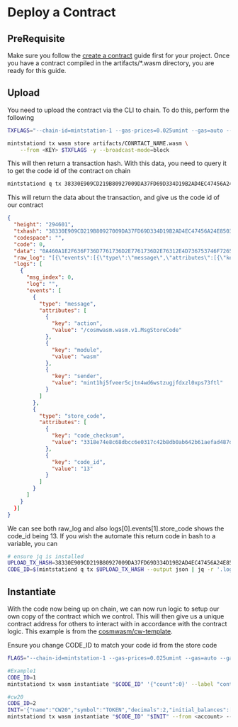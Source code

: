 # Deploy a Contract

## PreRequisite

Make sure you follow the [create a contract](create.md) guide first for your project. Once you have a contract compiled in the artifacts/\*.wasm directory, you are ready for this guide.

## Upload

You need to upload the contract via the CLI to chain. To do this, perform the following

```bash
TXFLAGS="--chain-id=mintstation-1 --gas-prices=0.025umint --gas=auto --gas-adjustment 1.3"

mintstationd tx wasm store artifacts/CONRTACT_NAME.wasm \
    --from <KEY> $TXFLAGS -y --broadcast-mode=block
```

This will then return a transaction hash. With this data, you need to query it to get the code id of the contract on chain

```bash
mintstationd q tx 38330E909CD219B80927009DA37FD69D334D19B2AD4EC47456A24E85034F0085 --output=json
```

This will return the data about the transaction, and give us the code id of our contract

```json
{
  "height": "294601",
  "txhash": "38330E909CD219B80927009DA37FD69D334D19B2AD4EC47456A24E85034F0085",
  "codespace": "",
  "code": 0,
  "data": "0A460A1E2F636F736D7761736D2E7761736D2E76312E4D736753746F7265436F64651224080D12203318E74E8C68DBCC6E0317C42B8DB0AB642B61AEFAD487DEDB6ECB54FFED4D72",
  "raw_log": "[{\"events\":[{\"type\":\"message\",\"attributes\":[{\"key\":\"action\",\"value\":\"/cosmwasm.wasm.v1.MsgStoreCode\"},{\"key\":\"module\",\"value\":\"wasm\"},{\"key\":\"sender\",\"value\":\"mint1hj5fveer5cjtn4wd6wstzugjfdxzl0xps73ftl\"}]},{\"type\":\"store_code\",\"attributes\":[{\"key\":\"code_checksum\",\"value\":\"3318e74e8c68dbcc6e0317c42b8db0ab642b61aefad487dedb6ecb54ffed4d72\"},{\"key\":\"code_id\",\"value\":\"13\"}]}]}]",
  "logs": [
    {
      "msg_index": 0,
      "log": "",
      "events": [
        {
          "type": "message",
          "attributes": [
            {
              "key": "action",
              "value": "/cosmwasm.wasm.v1.MsgStoreCode"
            },
            {
              "key": "module",
              "value": "wasm"
            },
            {
              "key": "sender",
              "value": "mint1hj5fveer5cjtn4wd6wstzugjfdxzl0xps73ftl"
            }
          ]
        },
        {
          "type": "store_code",
          "attributes": [
            {
              "key": "code_checksum",
              "value": "3318e74e8c68dbcc6e0317c42b8db0ab642b61aefad487dedb6ecb54ffed4d72"
            },
            {
              "key": "code_id",
              "value": "13"
            }
          ]
        }
      ]
    }
  }]
}
```

We can see both raw_log and also logs\[0].events\[1].store_code shows the code_id being 13. If you wish the automate this return code in bash to a variable, you can&#x20;

```bash
# ensure jq is installed
UPLOAD_TX_HASH=38330E909CD219B80927009DA37FD69D334D19B2AD4EC47456A24E85034F0085
CODE_ID=$(mintstationd q tx $UPLOAD_TX_HASH --output json | jq -r '.logs[0].events[] | select(.type == "store_code").attributes[] | select(.key == "code_id").value') && echo "Code Id: $CODE_ID"
```

## Instantiate

With the code now being up on chain, we can now run logic to setup our own copy of the contract which we control. This will then give us a unique contract address for others to interact with in accordance with the contract logic. This example is from the [cosmwasm/cw-template](https://github.com/CosmWasm/cw-template).

Ensure you change CODE_ID to match your code id from the store code

```bash
FLAGS="--chain-id=mintstation-1 --gas-prices=0.025umint --gas=auto --gas-adjustment 1.3"

#Example1
CODE_ID=1
mintstationd tx wasm instantiate "$CODE_ID" '{"count":0}' --label "contract" $FLAGS -y --admin <your-address-here>

#cw20
CODE_ID=2
INIT='{"name":"CW20","symbol":"TOKEN","decimals":2,"initial_balances":[{"amount":"1000000","address":<address>}]}'
mintstationd tx wasm instantiate "$CODE_ID" "$INIT" --from <account> --label "cw-token"  $FLAGS -y --admin <your-address-here>
```
